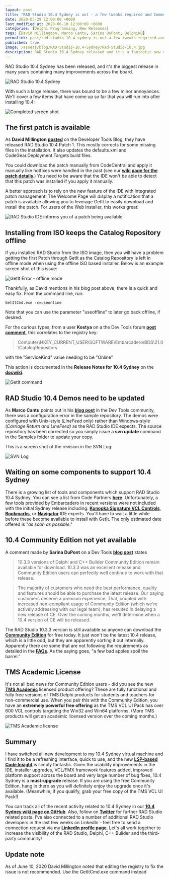 ```yaml
---
layout: post
title: "RAD Studio 10.4 Sydney is out - a few tweaks required and Community Edition notes"
date: 2020-05-29 12:00:00 +0000
last_modified_at: 2020-06-10 12:00:00 +0000
categories: [Delphi Programming, New Releases]
tags: [David Millington, Marco Cantu, Sarina DuPont, DelphiKB]
permalink: post/rad-studio-10-4-sydney-is-out-a-few-tweaks-required-and-community-edition-notes
published: true
image: /assets/blog/RAD-Studio-10.4-Sydney/Rad-Studio-10.4.jpg
description: RAD Studio 10.4 Sydney released and it's a fantastic new version.  However, there's already a patch and a couple manual adjustments needed. 
---
```

RAD Studio 10.4 Sydney has been released, and it's the biggest release in many years containing many improvements across the board.

![RAD Studio 10.4 Sydney](/assets/blog/RAD-Studio-10.4-Sydney/RAD-Studio-10.4-Sydney.jpg)

With such a large release, there was bound to be a few minor annoyances. We'll cover a few items that have come up so far that you will run into after installing 10.4:

![Completed screen shot](/assets/blog/RAD-Studio-10.4-Sydney/RAD-Studio-10.4-Sydney-Operation-Completed-Screen.jpg)

## The first patch is available

As **David Millington** [**posted**](https://community.idera.com/developer-tools/b/blog/posts/rad-studio-10-4-patch-1-missing-files-and-c-debugging---and-a-new-way-to-install-patches) on the Developer Tools Blog, they have released RAD Studio 10.4 Patch 1. This mostly corrects for some missing files in the installation. It also updates the defaults.xml and CodeGear.Deployment.Targets build files.

You could download the patch manually from CodeCentral and apply it manually like hotfixes were handled in the past (see our [**wiki page for the patch details**](https://github.com/ideasawakened/DelphiKB/wiki/D27.SYDNEY.10.4.0.1).) You need to be aware that the IDE won't be able to detect that this patch was installed if you apply it manually.

A better approach is to rely on the new feature of the IDE with integrated patch management! The Welcome Page will display a notification that a patch is available allowing you to leverage GetIt to easily download and install the patch. For users of the Web Installer, this works great:

![RAD Studio IDE informs you of a patch being available](/assets/blog/RAD-Studio-10.4-Sydney/10.4-patch-welcome-screen-darkmode.png)

## Installing from ISO keeps the Catalog Repository offline

If you installed RAD Studio from the ISO image, then you will have a problem getting the first Patch through GetIt as the Catalog Repository is left in offline mode when using the offline ISO based installer. Below is an example screen shot of this issue:

![GetIt Error - offline mode](/assets/blog//RAD-Studio-10.4-Sydney/10.4-Sydney-GetIt-Error-Offline-Mode.png)

Thankfully, as David mentions in his blog post above, there is a quick and easy fix. From the command line, run:

````shell
GetItCmd.exe -c=useonline
````

Note that you can use the parameter "useoffline" to later go back offline, if desired.

For the curious types, from a user **Kostya** on a the Dev Tools forum [**post comment**](https://community.idera.com/developer-tools/general-development/f/rad-studio-general/72358/installed-10-4-getit-can-t-install-anything), this correlates to the registry key:

> Computer\\HKEY\_CURRENT\_USER\\SOFTWARE\\Embarcadero\\BDS\\21.0\\CatalogRepository

with the "ServiceKind" value needing to be "Online" 

This action is documented in the **Release Notes for 10.4 Sydney** on the [**docwiki**](http://docwiki.embarcadero.com/RADStudio/Sydney/en/Release_Notes#Offline_Installer).

![GetIt command](/assets/blog/RAD-Studio-10.4-Sydney/10.4-Sydney-GetIt-Cmd.png)

## RAD Studio 10.4 Demos need to be updated

As **Marco Cantu** points out in his [**blog post**](https://community.idera.com/developer-tools/b/blog/posts/updating-rad-studio-10-4-sample-to-fix-lf-issue) in the Dev Tools community, there was a configuration error in the sample repository. The demos were configured with Unix-style (_LineFeed_ only) rather than Windows-style (_Carriage Return and LineFeed)_ as the RAD Studio IDE expects. The source repository has been corrected so you simply issue a **svn update** command in the Samples folder to update your copy.

This is a screen shot of the revision in the SVN Log:

![SVN Log](/assets/blog/RAD-Studio-10.4-Sydney/10.4-Delphi-SVN-Log.png)

## Waiting on some components to support 10.4 Sydney

There is a growing list of tools and components which support RAD Studio 10.4 Sydney. You can see a list from Code Partners [**here**](https://code-partners.com/third-party-support-for-rad-studio-10-4/). Unfortunately, a few tools provided by Embarcadero in recent versions were not included with the initial Sydney release including: [**Konopka Signature VCL Controls**](https://community.idera.com/developer-tools/b/blog/posts/konopka-vcl-controls-radiant-shapes-now-part-of-the-berlin-bonus-pack), [**Bookmarks**](https://community.idera.com/developer-tools/b/blog/posts/new-productivity-tooling-in-rad-studio-10-3-1-bookmarks), or [**Navigator**](https://community.idera.com/developer-tools/b/blog/posts/new-productivity-tooling-in-rad-studio-10-3-1-navigator) IDE experts. You'll have to wait a little while before these become available to install with GetIt. The only estimated date offered is "_as soon as possible_."

## 10.4 Community Edition not yet available

A comment made by **Sarina DuPont** on a Dev Tools [**blog post**](https://community.idera.com/developer-tools/b/blog/posts/rad-studio-10-4-now-available-learn-more) states

> 10.3.3 versions of Delphi and C++ Builder Community Edition remain available for download. 10.3.3 was an excellent release and Community Edition users can perfectly well continue to work with that release. 

> The majority of customers who need the best performance, quality and features should be able to purchase the latest release. Our paying customers deserve a premium experience. That, coupled with increased non-compliant usage of Community Edition (which we're actively addressing with our legal team), has resulted in delaying a new release of CE. Over the coming months, we'll determine when a 10.4 version of CE will be released. 

The RAD Studio 10.3.3 version is still available so anyone can download the [**Community Edition**](https://www.embarcadero.com/products/delphi/starter) for free today. It just won't be the latest 10.4 release, which is a little odd, but they are apparently sorting it out internally. Apparently there are some that are not following the requirements as detailed in the [**FAQs**](https://www.embarcadero.com/products/delphi/starter/faq). As the saying goes, "a few bad apples spoil the barrel."

## TMS Academic License

It's not all bad news for Community Edition users - did you see the new [**TMS Academic**](https://www.tmssoftware.com/site/academic.asp) licensed product offering? These are fully functional and fully free versions of TMS Delphi products for students and teachers for non-commercial use. When you pair this with the Community Edition, you have an **extremely powerful free offering** as the TMS VCL UI Pack has over 600 VCL controls targeting the Win32 and Win64 platforms. (More TMS products will get an academic licensed version over the coming months.)

![TMS Academic license](/assets/blog/Delphi-Programming/TMS-Academic-Getting-Started.png)

## Summary

I have switched all new development to my 10.4 Sydney virtual machine and I find it to be a refreshing interface, quick to use, and the new [**LSP-based Code Insight**](https://community.idera.com/developer-tools/b/blog/posts/new-in-delphi-10-4-redesigned-code-insight) is simply fantastic. Given the usability improvements in the IDE, installer upgrades, VCL/FMX framework features added, improved platform support across the board and very large number of bug fixes, 10.4 Sydney is a **must-upgrade** release. If you are using the free Community Edition, hang in there as you will definitely enjoy the upgrade once it's available. (Meanwhile, if you qualify, grab your free copy of the TMS VCL UI Pack!)

You can track all of the recent activity related to 10.4 Sydney in our [**10.4 Sydney wiki page on GitHub**](https://github.com/ideasawakened/DelphiKB/wiki/D27.SYDNEY.10.4.0.0). Also, follow on [**Twitter**](https://twitter.com/ideasawakened) for further RAD Studio related posts. I've also connected to a number of additional RAD Studio developers in the last few weeks on LinkedIn - feel free to send a connection request via my [**LinkedIn profile page**](https://www.linkedin.com/in/darianm/). Let's all work together to increase the visibility of the RAD Studio, Delphi, C++ Builder and the third-party community!


## Update note
As of June 10, 2020 David Millington noted that editing the registry to fix the issue is not recommended. Use the GetItCmd.exe command instead
